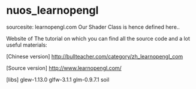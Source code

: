 # nuos_learnopengl
sourcesite: learnopengl.com
Our Shader Class is hence defined here..

Website of The tutorial on which you can find all the source code and a lot useful materials:

[Chinese version]
http://bullteacher.com/category/zh_learnopengl_com

[Source version]
http://www.learnopengl.com/

[libs]
glew-1.13.0
glfw-3.1.1
glm-0.9.7.1
soil

